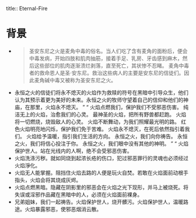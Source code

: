 title:: Eternal-Fire

# 背景
-
  > 圣安东尼之火是麦角中毒的俗名。当人们吃了含有麦角的面粉后，便会中毒发病，开始四肢和肌肉抽筋，接着手足、乳房、牙齿感到麻木，然后这些部位的肌肉逐渐溃烂剥落，直至死亡，其状惨不忍睹。 麦角中毒者的救命恩人是圣·安东尼。救治这些病人的主要是安东尼的信徒们。因此麦角碱中毒又被称为圣安东尼之火。
- 永恒之火的信徒们将永不熄灭的火焰作为救赎的符号在黑暗中引导众生，他们认为其预示着更为美好的未来。永恒之火的牧师守望着自己的信仰和他们的神庙，在那里，火焰永不熄灭。	”
  “	火焰点燃我们，保护我们不受邪恶伤害。
  纯洁无上的火焰，治愈我们的心灵。
  最神圣的火焰，把所有野兽都赶跑。
  火焰将一切燃烧，烧毁敌人的心灵。
  火焰不断舞动，为我们照耀最光明的路。
  红色火焰明亮地闪烁，保护我们免于苦难。
  火焰永不熄灭，在死后依然指引着我们。
  火焰给予温暖，指引我们生活的方向。
  永恒之火，我们向你祷告。
  永恒之火，我们将信心投注于你。
  永恒之火，我们眼中没有其他的神明。	”
  “	火焰保护世人。站在光线内的人啊，绝不会受邪恶伤害。
- 火焰洗涤污秽。就如同烧到起浓长疮的伤口，犯过邪恶罪行的灵魂也必须经过火焰淨化。
- 火焰无人能掌握。阻挡住火焰去路的人便是玩火自焚。若敢在火焰面前动根手指头，火焰会将其烧成灰烬。
- 火焰点燃黑暗。隐藏在阴影里的邪恶会在火焰之光下现形，并马上被烧死。将失误或淫邪作品藏在黑暗中的人，必须在火焰面前裸身。
- 兄弟姐妹，我们一起祷告。火焰保护世人，烧开髒污。火焰保护世人，温暖路途。火焰暴露邪恶，使邪恶烟消云散。
